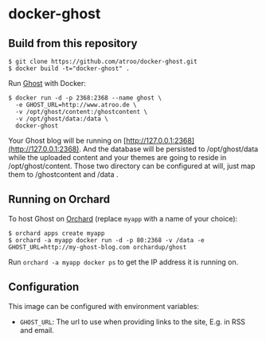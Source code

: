 docker-ghost
============

Build from this repository
--------------------------
    $ git clone https://github.com/atroo/docker-ghost.git
    $ docker build -t="docker-ghost" .


Run [Ghost](http://ghost.org) with Docker:

    $ docker run -d -p 2368:2368 --name ghost \
      -e GHOST_URL=http://www.atroo.de \
      -v /opt/ghost/content:/ghostcontent \
      -v /opt/ghost/data:/data \
      docker-ghost

Your Ghost blog will be running on [http://127.0.0.1:2368](http://127.0.0.1:2368). And the database will be persisted to /opt/ghost/data while the uploaded content and your themes are going to reside in /opt/ghost/content. Those two directory can be configured at will, just map them to /ghostcontent and /data .


Running on Orchard
------------------

To host Ghost on [Orchard](https://orchardup.com) (replace `myapp` with a name of your choice):

    $ orchard apps create myapp
    $ orchard -a myapp docker run -d -p 80:2368 -v /data -e GHOST_URL=http://my-ghost-blog.com orchardup/ghost

Run `orchard -a myapp docker ps` to get the IP address it is running on.

Configuration
-------------

This image can be configured with environment variables:

 - `GHOST_URL`: The url to use when providing links to the site, E.g. in RSS and email.


